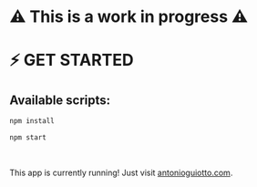 # ⚠️ This is a work in progress ⚠️

# ⚡️ GET STARTED

## Available scripts:

```bash
npm install

npm start
```

<br />

This app is currently running! Just visit [antonioguiotto.com](https://antonioguiotto.com).



